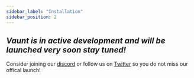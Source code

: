 ```yaml
---
sidebar_label: "Installation"
sidebar_position: 2
---
```


## *Vaunt is in active development and will be launched very soon stay tuned!*

Consider joining our [discord](https://discord.gg/mn29Xkvry2) or follow us on [Twitter](https://twitter.com/VauntDev)
so you do not miss our offical launch!
